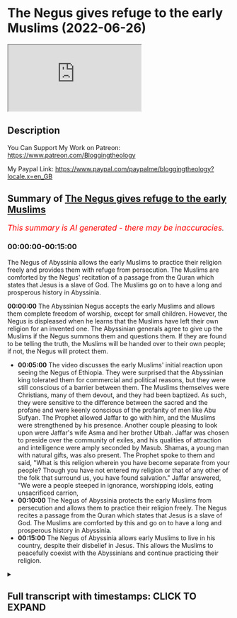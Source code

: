 # The Negus gives refuge to the early Muslims (2022-06-26)

<iframe loading='lazy' allow='autoplay' src='https://www.youtube.com/embed/zQjAMSpTYMc'></iframe>

## Description

You Can Support My Work on Patreon:
<https://www.patreon.com/Bloggingtheology>

My Paypal Link:
<https://www.paypal.com/paypalme/bloggingtheology?locale.x=en_GB>

## Summary of [The Negus gives refuge to the early Muslims](https://www.youtube.com/watch?v=zQjAMSpTYMc)

*<span style="color:red; font-size:125%">This summary is AI generated - there may be inaccuracies</span>. [](/)*

### <a onclick="modifyYTiframeseektime('0')">00:00:00-00:15:00</a>

The Negus of Abyssinia allows the early Muslims to practice their religion freely and provides them with refuge from persecution. The Muslims are comforted by the Negus' recitation of a passage from the Quran which states that Jesus is a slave of God. The Muslims go on to have a long and prosperous history in Abyssinia.

**<a onclick="modifyYTiframeseektime('0')">00:00:00</a>** The Abyssinian Negus accepts the early Muslims and allows them complete freedom of worship, except for small children. However, the Negus is displeased when he learns that the Muslims have left their own religion for an invented one. The Abyssinian generals agree to give up the Muslims if the Negus summons them and questions them. If they are found to be telling the truth, the Muslims will be handed over to their own people; if not, the Negus will protect them.

* **<a onclick="modifyYTiframeseektime('300')">00:05:00</a>** The video discusses the early Muslims' initial reaction upon seeing the Negus of Ethiopia. They were surprised that the Abyssinian king tolerated them for commercial and political reasons, but they were still conscious of a barrier between them. The Muslims themselves were Christians, many of them devout, and they had been baptized. As such, they were sensitive to the difference between the sacred and the profane and were keenly conscious of the profanity of men like Abu Sufyan. The Prophet allowed Jaffar to go with him, and the Muslims were strengthened by his presence. Another couple pleasing to look upon were Jaffar's wife Asma and her brother Utbah. Jaffar was chosen to preside over the community of exiles, and his qualities of attraction and intelligence were amply seconded by Masub. Shamas, a young man with natural gifts, was also present. The Prophet spoke to them and said, "What is this religion wherein you have become separate from your people? Though you have not entered my religion or that of any other of the folk that surround us, you have found salvation." Jaffar answered, "We were a people steeped in ignorance, worshipping idols, eating unsacrificed carrion,
* **<a onclick="modifyYTiframeseektime('600')">00:10:00</a>** The Negus of Abyssinia protects the early Muslims from persecution and allows them to practice their religion freely. The Negus recites a passage from the Quran which states that Jesus is a slave of God. The Muslims are comforted by this and go on to have a long and prosperous history in Abyssinia.
* **<a onclick="modifyYTiframeseektime('900')">00:15:00</a>** The Negus of Abyssinia allows early Muslims to live in his country, despite their disbelief in Jesus. This allows the Muslims to peacefully coexist with the Abyssinians and continue practicing their religion.

<details><summary><h2>Full transcript with timestamps: CLICK TO EXPAND</h2></summary>

<a onclick="modifyYTiframeseektime('3')">0:00:03</a> in this story we read one of the most  
<a onclick="modifyYTiframeseektime('5')">0:00:05</a> touching episodes in the early history  
<a onclick="modifyYTiframeseektime('8')">0:00:08</a> of the muslim community  
<a onclick="modifyYTiframeseektime('10')">0:00:10</a> and i continue to read from muhammad his  
<a onclick="modifyYTiframeseektime('13')">0:00:13</a> life based on the earlier sources by  
<a onclick="modifyYTiframeseektime('15')">0:00:15</a> martin ling's chapter 27 entitled  
<a onclick="modifyYTiframeseektime('19')">0:00:19</a> abyssinia  
<a onclick="modifyYTiframeseektime('21')">0:00:21</a> the emigrants were well received in  
<a onclick="modifyYTiframeseektime('24')">0:00:24</a> abyssinia and were allowed complete  
<a onclick="modifyYTiframeseektime('26')">0:00:26</a> freedom of worship  
<a onclick="modifyYTiframeseektime('28')">0:00:28</a> in all not counting the small children  
<a onclick="modifyYTiframeseektime('31')">0:00:31</a> they took with them there were about 80  
<a onclick="modifyYTiframeseektime('34')">0:00:34</a> in number but they did not all go at the  
<a onclick="modifyYTiframeseektime('37')">0:00:37</a> same time  
<a onclick="modifyYTiframeseektime('38')">0:00:38</a> their flight was secretly planned and  
<a onclick="modifyYTiframeseektime('41')">0:00:41</a> carried out unobtrusively in small  
<a onclick="modifyYTiframeseektime('44')">0:00:44</a> groups  
<a onclick="modifyYTiframeseektime('45')">0:00:45</a> their families word and could have  
<a onclick="modifyYTiframeseektime('48')">0:00:48</a> stopped it  
<a onclick="modifyYTiframeseektime('49')">0:00:49</a> if they had known about it but the move  
<a onclick="modifyYTiframeseektime('52')">0:00:52</a> had been totally unexpected and they  
<a onclick="modifyYTiframeseektime('55')">0:00:55</a> failed to realize what had happened  
<a onclick="modifyYTiframeseektime('57')">0:00:57</a> until the believers had all reached  
<a onclick="modifyYTiframeseektime('60')">0:01:00</a> their final destination  
<a onclick="modifyYTiframeseektime('63')">0:01:03</a> the leaders of quraish however were  
<a onclick="modifyYTiframeseektime('66')">0:01:06</a> nonetheless determined that they should  
<a onclick="modifyYTiframeseektime('68')">0:01:08</a> not be left in peace to establish there  
<a onclick="modifyYTiframeseektime('72')">0:01:12</a> beyond their control a dangerous  
<a onclick="modifyYTiframeseektime('75')">0:01:15</a> community which might be increased  
<a onclick="modifyYTiframeseektime('78')">0:01:18</a> tenfold if others joined them  
<a onclick="modifyYTiframeseektime('81')">0:01:21</a> so they speedily thought out a plan and  
<a onclick="modifyYTiframeseektime('84')">0:01:24</a> made ready a quantity of presence of a  
<a onclick="modifyYTiframeseektime('87')">0:01:27</a> kind that the abyssinians were known to  
<a onclick="modifyYTiframeseektime('91')">0:01:31</a> value most  
<a onclick="modifyYTiframeseektime('93')">0:01:33</a> leatherwork they prized above all  
<a onclick="modifyYTiframeseektime('97')">0:01:37</a> so a large number of fine skins were  
<a onclick="modifyYTiframeseektime('100')">0:01:40</a> collected  
<a onclick="modifyYTiframeseektime('101')">0:01:41</a> enough to make a rich bribe for every  
<a onclick="modifyYTiframeseektime('105')">0:01:45</a> one of the negus's generals  
<a onclick="modifyYTiframeseektime('109')">0:01:49</a> there were also rich gifts for the negus  
<a onclick="modifyYTiframeseektime('112')">0:01:52</a> himself then they were then they  
<a onclick="modifyYTiframeseektime('115')">0:01:55</a> carefully chose two men one of whom was  
<a onclick="modifyYTiframeseektime('120')">0:02:00</a> of the clan of sham  
<a onclick="modifyYTiframeseektime('123')">0:02:03</a> quresh told them exactly what to do  
<a onclick="modifyYTiframeseektime('127')">0:02:07</a> they were to approach each of the  
<a onclick="modifyYTiframeseektime('129')">0:02:09</a> generals separately  
<a onclick="modifyYTiframeseektime('132')">0:02:12</a> give him his present and say  
<a onclick="modifyYTiframeseektime('135')">0:02:15</a> some young foolish men and women of our  
<a onclick="modifyYTiframeseektime('138')">0:02:18</a> people have taken refuge in this kingdom  
<a onclick="modifyYTiframeseektime('142')">0:02:22</a> they have left their own religion not  
<a onclick="modifyYTiframeseektime('144')">0:02:24</a> for yours but for one they have invented  
<a onclick="modifyYTiframeseektime('148')">0:02:28</a> one that is unknown to us  
<a onclick="modifyYTiframeseektime('151')">0:02:31</a> and to yourselves  
<a onclick="modifyYTiframeseektime('153')">0:02:33</a> the nobles of their people have sent us  
<a onclick="modifyYTiframeseektime('156')">0:02:36</a> to your king on their account that he  
<a onclick="modifyYTiframeseektime('158')">0:02:38</a> may send them home  
<a onclick="modifyYTiframeseektime('160')">0:02:40</a> so when we speak to him about them  
<a onclick="modifyYTiframeseektime('164')">0:02:44</a> counsel him to deliver them into our  
<a onclick="modifyYTiframeseektime('167')">0:02:47</a> hands and have no words with them  
<a onclick="modifyYTiframeseektime('170')">0:02:50</a> for their people see best how it is with  
<a onclick="modifyYTiframeseektime('174')">0:02:54</a> them  
<a onclick="modifyYTiframeseektime('177')">0:02:57</a> the generals all agreed and the two men  
<a onclick="modifyYTiframeseektime('180')">0:03:00</a> of quraish took their presence to the  
<a onclick="modifyYTiframeseektime('183')">0:03:03</a> negus  
<a onclick="modifyYTiframeseektime('185')">0:03:05</a> asking that the immigrants should be  
<a onclick="modifyYTiframeseektime('187')">0:03:07</a> given into their hands and explaining  
<a onclick="modifyYTiframeseektime('190')">0:03:10</a> the reason as they had done to the  
<a onclick="modifyYTiframeseektime('192')">0:03:12</a> generals  
<a onclick="modifyYTiframeseektime('193')">0:03:13</a> and finally adding  
<a onclick="modifyYTiframeseektime('196')">0:03:16</a> the nobles of their people who are their  
<a onclick="modifyYTiframeseektime('198')">0:03:18</a> fathers their uncles and their kinsmen  
<a onclick="modifyYTiframeseektime('202')">0:03:22</a> begged thee to restore them unto them  
<a onclick="modifyYTiframeseektime('207')">0:03:27</a> the generals were present at the  
<a onclick="modifyYTiframeseektime('209')">0:03:29</a> audience and now with one voice they  
<a onclick="modifyYTiframeseektime('212')">0:03:32</a> urge the to comply with their  
<a onclick="modifyYTiframeseektime('214')">0:03:34</a> request and give up the refugees in as  
<a onclick="modifyYTiframeseektime('218')">0:03:38</a> much as kinsmen are the best judges of  
<a onclick="modifyYTiframeseektime('221')">0:03:41</a> the affairs of their kinsmen  
<a onclick="modifyYTiframeseektime('226')">0:03:46</a> but the negus was displeased  
<a onclick="modifyYTiframeseektime('229')">0:03:49</a> and said  
<a onclick="modifyYTiframeseektime('231')">0:03:51</a> nay by god they shall not be put  
<a onclick="modifyYTiframeseektime('234')">0:03:54</a> betrayed  
<a onclick="modifyYTiframeseektime('236')">0:03:56</a> a people that have sought my protection  
<a onclick="modifyYTiframeseektime('239')">0:03:59</a> and made my country their abode and  
<a onclick="modifyYTiframeseektime('242')">0:04:02</a> chosen me above all others  
<a onclick="modifyYTiframeseektime('246')">0:04:06</a> give them up i will not  
<a onclick="modifyYTiframeseektime('249')">0:04:09</a> until i have summoned them and  
<a onclick="modifyYTiframeseektime('251')">0:04:11</a> questioned them concerning what these  
<a onclick="modifyYTiframeseektime('253')">0:04:13</a> men say of them  
<a onclick="modifyYTiframeseektime('256')">0:04:16</a> if it be as they have said then i will  
<a onclick="modifyYTiframeseektime('259')">0:04:19</a> deliver them unto them that they may  
<a onclick="modifyYTiframeseektime('262')">0:04:22</a> restore them to their own people  
<a onclick="modifyYTiframeseektime('265')">0:04:25</a> but if not then i will be their good  
<a onclick="modifyYTiframeseektime('268')">0:04:28</a> protector so long as they seek my  
<a onclick="modifyYTiframeseektime('271')">0:04:31</a> protection  
<a onclick="modifyYTiframeseektime('274')">0:04:34</a> then he sent for the companions of the  
<a onclick="modifyYTiframeseektime('277')">0:04:37</a> prophet and at the same time he  
<a onclick="modifyYTiframeseektime('279')">0:04:39</a> assembled his bishops who brought with  
<a onclick="modifyYTiframeseektime('282')">0:04:42</a> them their sacred books and spread them  
<a onclick="modifyYTiframeseektime('285')">0:04:45</a> open around the throne  
<a onclick="modifyYTiframeseektime('288')">0:04:48</a> amma and his fellow envoy had hoped to  
<a onclick="modifyYTiframeseektime('292')">0:04:52</a> prevent this meeting between the negus  
<a onclick="modifyYTiframeseektime('295')">0:04:55</a> and the refugees and it was indeed in  
<a onclick="modifyYTiframeseektime('297')">0:04:57</a> their interests to prevent it even more  
<a onclick="modifyYTiframeseektime('301')">0:05:01</a> so than they realized  
<a onclick="modifyYTiframeseektime('304')">0:05:04</a> for they were unaware that while the  
<a onclick="modifyYTiframeseektime('306')">0:05:06</a> abyssinians tolerated them for  
<a onclick="modifyYTiframeseektime('309')">0:05:09</a> commercial and political reasons  
<a onclick="modifyYTiframeseektime('312')">0:05:12</a> they looked down on them as heathens  
<a onclick="modifyYTiframeseektime('316')">0:05:16</a> and were conscious of a barrier between  
<a onclick="modifyYTiframeseektime('318')">0:05:18</a> them  
<a onclick="modifyYTiframeseektime('320')">0:05:20</a> they themselves were christians  
<a onclick="modifyYTiframeseektime('323')">0:05:23</a> many of them devout  
<a onclick="modifyYTiframeseektime('326')">0:05:26</a> they had been baptized they worshipped  
<a onclick="modifyYTiframeseektime('328')">0:05:28</a> the one god and they carried in their  
<a onclick="modifyYTiframeseektime('331')">0:05:31</a> flesh the sacrament of the eucharist  
<a onclick="modifyYTiframeseektime('335')">0:05:35</a> as such they were sensitive to the  
<a onclick="modifyYTiframeseektime('337')">0:05:37</a> difference between the sacred and the  
<a onclick="modifyYTiframeseektime('340')">0:05:40</a> profane and they were keenly conscious  
<a onclick="modifyYTiframeseektime('343')">0:05:43</a> of the profanity of men like amma  
<a onclick="modifyYTiframeseektime('348')">0:05:48</a> so much the more were they receptive  
<a onclick="modifyYTiframeseektime('351')">0:05:51</a> none more than the negus himself  
<a onclick="modifyYTiframeseektime('353')">0:05:53</a> to the impression of holy earnestness  
<a onclick="modifyYTiframeseektime('357')">0:05:57</a> and depth which was made on them by the  
<a onclick="modifyYTiframeseektime('360')">0:06:00</a> company of believers who were now  
<a onclick="modifyYTiframeseektime('363')">0:06:03</a> ushered into the throne room and a  
<a onclick="modifyYTiframeseektime('366')">0:06:06</a> murmur of wonderment arose from the  
<a onclick="modifyYTiframeseektime('368')">0:06:08</a> bishops and others  
<a onclick="modifyYTiframeseektime('370')">0:06:10</a> as they recognized that here were men  
<a onclick="modifyYTiframeseektime('373')">0:06:13</a> and women more akin to themselves than  
<a onclick="modifyYTiframeseektime('377')">0:06:17</a> to such a quraish as they had previously  
<a onclick="modifyYTiframeseektime('380')">0:06:20</a> encountered  
<a onclick="modifyYTiframeseektime('382')">0:06:22</a> moreover most of them were young and in  
<a onclick="modifyYTiframeseektime('385')">0:06:25</a> them many of them their piety of  
<a onclick="modifyYTiframeseektime('388')">0:06:28</a> demeanor was enhanced by a great natural  
<a onclick="modifyYTiframeseektime('392')">0:06:32</a> beauty  
<a onclick="modifyYTiframeseektime('395')">0:06:35</a> not for all of them had the emigration  
<a onclick="modifyYTiframeseektime('397')">0:06:37</a> been a necessity  
<a onclick="modifyYTiframeseektime('399')">0:06:39</a> uthman's family had given up trying to  
<a onclick="modifyYTiframeseektime('402')">0:06:42</a> make him recount  
<a onclick="modifyYTiframeseektime('404')">0:06:44</a> but the prophet nonetheless allowed him  
<a onclick="modifyYTiframeseektime('407')">0:06:47</a> to go and to take with him rukaya  
<a onclick="modifyYTiframeseektime('410')">0:06:50</a> their presence was a source of strength  
<a onclick="modifyYTiframeseektime('413')">0:06:53</a> to the community of exiles  
<a onclick="modifyYTiframeseektime('417')">0:06:57</a> another couple very pleasing to look  
<a onclick="modifyYTiframeseektime('419')">0:06:59</a> upon were jaffa and his wife asma  
<a onclick="modifyYTiframeseektime('423')">0:07:03</a> they were well protected by abu talib  
<a onclick="modifyYTiframeseektime('426')">0:07:06</a> but the refugees needed a spokesman and  
<a onclick="modifyYTiframeseektime('429')">0:07:09</a> jaffar was an eloquent speaker  
<a onclick="modifyYTiframeseektime('433')">0:07:13</a> he was also most winning in his person  
<a onclick="modifyYTiframeseektime('436')">0:07:16</a> and the prophet said to him on one  
<a onclick="modifyYTiframeseektime('438')">0:07:18</a> occasion  
<a onclick="modifyYTiframeseektime('440')">0:07:20</a> thou art like me in looks and in  
<a onclick="modifyYTiframeseektime('443')">0:07:23</a> character  
<a onclick="modifyYTiframeseektime('445')">0:07:25</a> it was jaffa he had chosen to preside  
<a onclick="modifyYTiframeseektime('448')">0:07:28</a> over the community of exiles  
<a onclick="modifyYTiframeseektime('451')">0:07:31</a> and his qualities of attraction and  
<a onclick="modifyYTiframeseektime('454')">0:07:34</a> intelligence were amply seconded by  
<a onclick="modifyYTiframeseektime('457')">0:07:37</a> masub of abd al-daar a young man whom  
<a onclick="modifyYTiframeseektime('461')">0:07:41</a> the prophet was later to entrust with a  
<a onclick="modifyYTiframeseektime('463')">0:07:43</a> mission of immense importance in virtue  
<a onclick="modifyYTiframeseektime('467')">0:07:47</a> of his natural gifts  
<a onclick="modifyYTiframeseektime('470')">0:07:50</a> likewise remarkable was a young maximite  
<a onclick="modifyYTiframeseektime('474')">0:07:54</a> known as shamas  
<a onclick="modifyYTiframeseektime('476')">0:07:56</a> whose mother was the sister of utbah  
<a onclick="modifyYTiframeseektime('480')">0:08:00</a> his name which means deacon  
<a onclick="modifyYTiframeseektime('483')">0:08:03</a> was given him because on one occasion  
<a onclick="modifyYTiframeseektime('486')">0:08:06</a> mecca had been visited by a christian  
<a onclick="modifyYTiframeseektime('489')">0:08:09</a> dignitary of that rank a man so  
<a onclick="modifyYTiframeseektime('492')">0:08:12</a> exceptionally handsome as to arouse  
<a onclick="modifyYTiframeseektime('495')">0:08:15</a> general admiration  
<a onclick="modifyYTiframeseektime('497')">0:08:17</a> whereupon utber had said  
<a onclick="modifyYTiframeseektime('500')">0:08:20</a> i will show you a shamas  
<a onclick="modifyYTiframeseektime('502')">0:08:22</a> more beautiful than he  
<a onclick="modifyYTiframeseektime('505')">0:08:25</a> and he went and brought before them his  
<a onclick="modifyYTiframeseektime('508')">0:08:28</a> sister's son  
<a onclick="modifyYTiframeseektime('510')">0:08:30</a> zaba  
<a onclick="modifyYTiframeseektime('511')">0:08:31</a> sophia's son was also present and there  
<a onclick="modifyYTiframeseektime('514')">0:08:34</a> were other cousins of the prophet  
<a onclick="modifyYTiframeseektime('517')">0:08:37</a> tulabe the son of awa two sons of uma  
<a onclick="modifyYTiframeseektime('522')">0:08:42</a> abd allah ibn jash and ube allah  
<a onclick="modifyYTiframeseektime('525')">0:08:45</a> together with the ubaid allah's umaired  
<a onclick="modifyYTiframeseektime('528')">0:08:48</a> wife um habiba  
<a onclick="modifyYTiframeseektime('530')">0:08:50</a> and the two sons of bara  
<a onclick="modifyYTiframeseektime('537')">0:08:57</a> both with their wives  
<a onclick="modifyYTiframeseektime('539')">0:08:59</a> it is from the beautiful um salama that  
<a onclick="modifyYTiframeseektime('543')">0:09:03</a> most of the accounts of this first  
<a onclick="modifyYTiframeseektime('545')">0:09:05</a> emigration have come down  
<a onclick="modifyYTiframeseektime('550')">0:09:10</a> when they were all assembled the  
<a onclick="modifyYTiframeseektime('552')">0:09:12</a> spoke to them and said  
<a onclick="modifyYTiframeseektime('555')">0:09:15</a> what is this religion wherein ye have  
<a onclick="modifyYTiframeseektime('558')">0:09:18</a> become separate from your people  
<a onclick="modifyYTiframeseektime('560')">0:09:20</a> though you have not entered my religion  
<a onclick="modifyYTiframeseektime('563')">0:09:23</a> nor that of any other of the folk that  
<a onclick="modifyYTiframeseektime('566')">0:09:26</a> surround us  
<a onclick="modifyYTiframeseektime('568')">0:09:28</a> and jaffa answered him saying  
<a onclick="modifyYTiframeseektime('572')">0:09:32</a> o king  
<a onclick="modifyYTiframeseektime('573')">0:09:33</a> we were a people steeped in ignorance  
<a onclick="modifyYTiframeseektime('577')">0:09:37</a> worshiping idols  
<a onclick="modifyYTiframeseektime('579')">0:09:39</a> eating unsacrificed carrion  
<a onclick="modifyYTiframeseektime('582')">0:09:42</a> committing abominations and the strong  
<a onclick="modifyYTiframeseektime('585')">0:09:45</a> would devour the weak  
<a onclick="modifyYTiframeseektime('588')">0:09:48</a> thus we were  
<a onclick="modifyYTiframeseektime('590')">0:09:50</a> until god sent us a messenger from out  
<a onclick="modifyYTiframeseektime('594')">0:09:54</a> of our midst  
<a onclick="modifyYTiframeseektime('595')">0:09:55</a> one whose lineage we knew  
<a onclick="modifyYTiframeseektime('598')">0:09:58</a> and his veracity and his worthiness of  
<a onclick="modifyYTiframeseektime('600')">0:10:00</a> trust and his  
<a onclick="modifyYTiframeseektime('602')">0:10:02</a> integrity he called us unto god  
<a onclick="modifyYTiframeseektime('606')">0:10:06</a> that we should testify to his oneness  
<a onclick="modifyYTiframeseektime('609')">0:10:09</a> and worship him and renounce what we and  
<a onclick="modifyYTiframeseektime('613')">0:10:13</a> our fathers had worshiped in the way of  
<a onclick="modifyYTiframeseektime('615')">0:10:15</a> stones and idols  
<a onclick="modifyYTiframeseektime('619')">0:10:19</a> and he commanded us to speak truly to  
<a onclick="modifyYTiframeseektime('622')">0:10:22</a> fulfill our promises to respect the ties  
<a onclick="modifyYTiframeseektime('626')">0:10:26</a> of kinship and the rights of our  
<a onclick="modifyYTiframeseektime('629')">0:10:29</a> neighbors  
<a onclick="modifyYTiframeseektime('630')">0:10:30</a> and to refrain from crimes and from  
<a onclick="modifyYTiframeseektime('633')">0:10:33</a> bloodshed  
<a onclick="modifyYTiframeseektime('636')">0:10:36</a> so we worship god alone and sitting not  
<a onclick="modifyYTiframeseektime('640')">0:10:40</a> beside him counting as forbidden what he  
<a onclick="modifyYTiframeseektime('644')">0:10:44</a> hath forbidden  
<a onclick="modifyYTiframeseektime('645')">0:10:45</a> and as listed what he hath allowed  
<a onclick="modifyYTiframeseektime('649')">0:10:49</a> for these reasons have our people turned  
<a onclick="modifyYTiframeseektime('652')">0:10:52</a> against us and have persecuted us to  
<a onclick="modifyYTiframeseektime('656')">0:10:56</a> make us forsake our religion and revert  
<a onclick="modifyYTiframeseektime('659')">0:10:59</a> from the worship of god to the worship  
<a onclick="modifyYTiframeseektime('662')">0:11:02</a> of idols  
<a onclick="modifyYTiframeseektime('664')">0:11:04</a> that is why we have come to thy country  
<a onclick="modifyYTiframeseektime('667')">0:11:07</a> having chosen thee above all others  
<a onclick="modifyYTiframeseektime('671')">0:11:11</a> and we have been happy in thy protection  
<a onclick="modifyYTiframeseektime('675')">0:11:15</a> and it is our hope o king that here with  
<a onclick="modifyYTiframeseektime('679')">0:11:19</a> thee  
<a onclick="modifyYTiframeseektime('680')">0:11:20</a> we shall not suffer wrong  
<a onclick="modifyYTiframeseektime('686')">0:11:26</a> the royal interpreters translated all  
<a onclick="modifyYTiframeseektime('688')">0:11:28</a> that he had said  
<a onclick="modifyYTiframeseektime('690')">0:11:30</a> the negus then asked if they had with  
<a onclick="modifyYTiframeseektime('692')">0:11:32</a> them any revelation that their prophet  
<a onclick="modifyYTiframeseektime('695')">0:11:35</a> had brought them from god and when jaffa  
<a onclick="modifyYTiframeseektime('699')">0:11:39</a> answered that they had  
<a onclick="modifyYTiframeseektime('701')">0:11:41</a> he said  
<a onclick="modifyYTiframeseektime('702')">0:11:42</a> then recite it to me  
<a onclick="modifyYTiframeseektime('705')">0:11:45</a> whereupon jaffa recited a passage from  
<a onclick="modifyYTiframeseektime('708')">0:11:48</a> the surah of mary which had been  
<a onclick="modifyYTiframeseektime('711')">0:11:51</a> recently revealed shortly before their  
<a onclick="modifyYTiframeseektime('714')">0:11:54</a> departure  
<a onclick="modifyYTiframeseektime('716')">0:11:56</a> the quran says  
<a onclick="modifyYTiframeseektime('718')">0:11:58</a> and make mention of mary in the book  
<a onclick="modifyYTiframeseektime('721')">0:12:01</a> when she withdrew from her people unto  
<a onclick="modifyYTiframeseektime('724')">0:12:04</a> her place towards the east  
<a onclick="modifyYTiframeseektime('726')">0:12:06</a> and secluded herself from them  
<a onclick="modifyYTiframeseektime('729')">0:12:09</a> and we sent unto her our spirit and it  
<a onclick="modifyYTiframeseektime('732')">0:12:12</a> appeared unto her in the likeness of a  
<a onclick="modifyYTiframeseektime('735')">0:12:15</a> perfect man  
<a onclick="modifyYTiframeseektime('737')">0:12:17</a> she said  
<a onclick="modifyYTiframeseektime('739')">0:12:19</a> i take refuge from thee in the  
<a onclick="modifyYTiframeseektime('741')">0:12:21</a> infinitely good if any piety thou hast  
<a onclick="modifyYTiframeseektime('745')">0:12:25</a> he said  
<a onclick="modifyYTiframeseektime('746')">0:12:26</a> i am none other than a messenger from  
<a onclick="modifyYTiframeseektime('749')">0:12:29</a> thy lord that i may bestow on thee a son  
<a onclick="modifyYTiframeseektime('753')">0:12:33</a> most pure  
<a onclick="modifyYTiframeseektime('755')">0:12:35</a> she said how can there be for me a son  
<a onclick="modifyYTiframeseektime('759')">0:12:39</a> when no man hath touched me nor am i  
<a onclick="modifyYTiframeseektime('763')">0:12:43</a> unchaste  
<a onclick="modifyYTiframeseektime('765')">0:12:45</a> he said  
<a onclick="modifyYTiframeseektime('766')">0:12:46</a> even so shall it be  
<a onclick="modifyYTiframeseektime('769')">0:12:49</a> thy lord saith it is easy for me  
<a onclick="modifyYTiframeseektime('774')">0:12:54</a> that we may make him a sign for mankind  
<a onclick="modifyYTiframeseektime('778')">0:12:58</a> and a mercy from us  
<a onclick="modifyYTiframeseektime('780')">0:13:00</a> and it is a thing ordained  
<a onclick="modifyYTiframeseektime('786')">0:13:06</a> the legos wept and his bishops wept also  
<a onclick="modifyYTiframeseektime('790')">0:13:10</a> when they heard him recite and when it  
<a onclick="modifyYTiframeseektime('792')">0:13:12</a> was translated they wept again and the  
<a onclick="modifyYTiframeseektime('795')">0:13:15</a>  said  
<a onclick="modifyYTiframeseektime('796')">0:13:16</a> this hath truly come from the same  
<a onclick="modifyYTiframeseektime('799')">0:13:19</a> source as that which jesus brought  
<a onclick="modifyYTiframeseektime('803')">0:13:23</a> then he turned to the two envoys of  
<a onclick="modifyYTiframeseektime('806')">0:13:26</a> quresh and said  
<a onclick="modifyYTiframeseektime('808')">0:13:28</a> you may go  
<a onclick="modifyYTiframeseektime('809')">0:13:29</a> for by god i will not deliver them unto  
<a onclick="modifyYTiframeseektime('812')">0:13:32</a> you they shall not be portrayed betrayed  
<a onclick="modifyYTiframeseektime('819')">0:13:39</a> but when they had withdrawn from the  
<a onclick="modifyYTiframeseektime('821')">0:13:41</a> royal presence ammo said to his  
<a onclick="modifyYTiframeseektime('823')">0:13:43</a> companion  
<a onclick="modifyYTiframeseektime('824')">0:13:44</a> tomorrow i will tell him a thing that  
<a onclick="modifyYTiframeseektime('827')">0:13:47</a> shall tear up this green growing  
<a onclick="modifyYTiframeseektime('829')">0:13:49</a> prosperity of theirs by the roots  
<a onclick="modifyYTiframeseektime('833')">0:13:53</a> i will tell them that they aver that  
<a onclick="modifyYTiframeseektime('835')">0:13:55</a> jesus the son of mary is a slave  
<a onclick="modifyYTiframeseektime('840')">0:14:00</a> so the next morning he went to the negus  
<a onclick="modifyYTiframeseektime('843')">0:14:03</a> and said o king  
<a onclick="modifyYTiframeseektime('845')">0:14:05</a> they utter an enormous lie about jesus  
<a onclick="modifyYTiframeseektime('849')">0:14:09</a> the son of mary  
<a onclick="modifyYTiframeseektime('850')">0:14:10</a> do but send to them and ask them what  
<a onclick="modifyYTiframeseektime('854')">0:14:14</a> they say of him  
<a onclick="modifyYTiframeseektime('856')">0:14:16</a> so they went so they so he sent them  
<a onclick="modifyYTiframeseektime('859')">0:14:19</a> word to come to him again and to tell  
<a onclick="modifyYTiframeseektime('862')">0:14:22</a> him what they said of jesus  
<a onclick="modifyYTiframeseektime('865')">0:14:25</a> whereupon they were troubled for nothing  
<a onclick="modifyYTiframeseektime('867')">0:14:27</a> of this kind had ever yet befallen them  
<a onclick="modifyYTiframeseektime('871')">0:14:31</a> they consulted together as what they  
<a onclick="modifyYTiframeseektime('874')">0:14:34</a> should reply when the question was put  
<a onclick="modifyYTiframeseektime('877')">0:14:37</a> to them though they all knew that they  
<a onclick="modifyYTiframeseektime('879')">0:14:39</a> had no choice but to say what god had  
<a onclick="modifyYTiframeseektime('882')">0:14:42</a> said so when they entered the royal  
<a onclick="modifyYTiframeseektime('885')">0:14:45</a> presence and it was said to them what  
<a onclick="modifyYTiframeseektime('888')">0:14:48</a> say ye o jesus the son of mary  
<a onclick="modifyYTiframeseektime('891')">0:14:51</a> jafar said  
<a onclick="modifyYTiframeseektime('893')">0:14:53</a> we say of him what our prophet brought  
<a onclick="modifyYTiframeseektime('895')">0:14:55</a> unto us  
<a onclick="modifyYTiframeseektime('897')">0:14:57</a> that he is the slave of god and his  
<a onclick="modifyYTiframeseektime('901')">0:15:01</a> messenger and his spirit and his word  
<a onclick="modifyYTiframeseektime('905')">0:15:05</a> which he cast unto mary the blessed  
<a onclick="modifyYTiframeseektime('908')">0:15:08</a> virgin  
<a onclick="modifyYTiframeseektime('911')">0:15:11</a> the lagos took a piece of wood and said  
<a onclick="modifyYTiframeseektime('914')">0:15:14</a> jesus the son of mary exceedeth not what  
<a onclick="modifyYTiframeseektime('917')">0:15:17</a> thou has said by the length of this  
<a onclick="modifyYTiframeseektime('920')">0:15:20</a> stick  
<a onclick="modifyYTiframeseektime('921')">0:15:21</a> and when the generals ran him snorted he  
<a onclick="modifyYTiframeseektime('925')">0:15:25</a> added for all your snorting  
<a onclick="modifyYTiframeseektime('929')">0:15:29</a> then he turned to jafar and his  
<a onclick="modifyYTiframeseektime('930')">0:15:30</a> companions and said  
<a onclick="modifyYTiframeseektime('932')">0:15:32</a> go your ways for you are safe in my land  
<a onclick="modifyYTiframeseektime('936')">0:15:36</a> not for mountains of gold would i harm a  
<a onclick="modifyYTiframeseektime('939')">0:15:39</a> single man of you  
<a onclick="modifyYTiframeseektime('942')">0:15:42</a> and with a movement of his hand towards  
<a onclick="modifyYTiframeseektime('944')">0:15:44</a> the envoys of quraish he said to his  
<a onclick="modifyYTiframeseektime('947')">0:15:47</a> attendant  
<a onclick="modifyYTiframeseektime('948')">0:15:48</a> return unto these two men their gifts  
<a onclick="modifyYTiframeseektime('952')">0:15:52</a> for i have no use for them  
<a onclick="modifyYTiframeseektime('956')">0:15:56</a> so amma and the other man went back  
<a onclick="modifyYTiframeseektime('959')">0:15:59</a> ignominiously  
<a onclick="modifyYTiframeseektime('961')">0:16:01</a> to mecca  
<a onclick="modifyYTiframeseektime('963')">0:16:03</a> meanwhile the news of what the  
<a onclick="modifyYTiframeseektime('966')">0:16:06</a> had said about jesus spread among the  
<a onclick="modifyYTiframeseektime('969')">0:16:09</a> people and they were troubled  
<a onclick="modifyYTiframeseektime('972')">0:16:12</a> and came out against him asking for an  
<a onclick="modifyYTiframeseektime('975')">0:16:15</a> explanation and accusing him of having  
<a onclick="modifyYTiframeseektime('978')">0:16:18</a> left their religion  
<a onclick="modifyYTiframeseektime('980')">0:16:20</a> he there upon sent to jafar and his  
<a onclick="modifyYTiframeseektime('983')">0:16:23</a> companions and made red made ready boats  
<a onclick="modifyYTiframeseektime('986')">0:16:26</a> for them and told them to embark and to  
<a onclick="modifyYTiframeseektime('989')">0:16:29</a> be ready to sail if necessary  
<a onclick="modifyYTiframeseektime('993')">0:16:33</a> then he took a parchment and wrote on it  
<a onclick="modifyYTiframeseektime('998')">0:16:38</a> he testifieth that there is no god but  
<a onclick="modifyYTiframeseektime('1001')">0:16:41</a> god and that muhammad is his slave and  
<a onclick="modifyYTiframeseektime('1003')">0:16:43</a> his messenger and that jesus the son of  
<a onclick="modifyYTiframeseektime('1006')">0:16:46</a> mary is his slave and his messenger and  
<a onclick="modifyYTiframeseektime('1009')">0:16:49</a> his spirit and his word which he cast  
<a onclick="modifyYTiframeseektime('1012')">0:16:52</a> unto mary  
<a onclick="modifyYTiframeseektime('1015')">0:16:55</a> then he put it beneath his gown and went  
<a onclick="modifyYTiframeseektime('1019')">0:16:59</a> out to his people who were assembled to  
<a onclick="modifyYTiframeseektime('1022')">0:17:02</a> meet him  
<a onclick="modifyYTiframeseektime('1023')">0:17:03</a> and he said to them abyssinians  
<a onclick="modifyYTiframeseektime('1027')">0:17:07</a> have i not the best claim to be your  
<a onclick="modifyYTiframeseektime('1030')">0:17:10</a> king  
<a onclick="modifyYTiframeseektime('1031')">0:17:11</a> they said that he had  
<a onclick="modifyYTiframeseektime('1034')">0:17:14</a> then what think ye of my life amongst  
<a onclick="modifyYTiframeseektime('1036')">0:17:16</a> you  
<a onclick="modifyYTiframeseektime('1037')">0:17:17</a> it hath been the best of lives they  
<a onclick="modifyYTiframeseektime('1040')">0:17:20</a> answered  
<a onclick="modifyYTiframeseektime('1041')">0:17:21</a> then what is it that troubleth you he  
<a onclick="modifyYTiframeseektime('1044')">0:17:24</a> said  
<a onclick="modifyYTiframeseektime('1046')">0:17:26</a> that thou  
<a onclick="modifyYTiframeseektime('1047')">0:17:27</a> left thou has left our religion they  
<a onclick="modifyYTiframeseektime('1051')">0:17:31</a> said and has maintained that jesus is a  
<a onclick="modifyYTiframeseektime('1054')">0:17:34</a> slave  
<a onclick="modifyYTiframeseektime('1057')">0:17:37</a> then what say you of jesus he asked  
<a onclick="modifyYTiframeseektime('1060')">0:17:40</a> we say that he is the son of god he  
<a onclick="modifyYTiframeseektime('1064')">0:17:44</a> answered  
<a onclick="modifyYTiframeseektime('1065')">0:17:45</a> then he put his hand on his breast  
<a onclick="modifyYTiframeseektime('1068')">0:17:48</a> pointing to where the parchment was  
<a onclick="modifyYTiframeseektime('1070')">0:17:50</a> hidden  
<a onclick="modifyYTiframeseektime('1071')">0:17:51</a> and testified to his belief in this  
<a onclick="modifyYTiframeseektime('1076')">0:17:56</a> which they took to refer to their words  
<a onclick="modifyYTiframeseektime('1081')">0:18:01</a> so they were satisfied  
<a onclick="modifyYTiframeseektime('1083')">0:18:03</a> and went away  
<a onclick="modifyYTiframeseektime('1084')">0:18:04</a> for they were happy under his rule and  
<a onclick="modifyYTiframeseektime('1087')">0:18:07</a> only wished to be reassured  
<a onclick="modifyYTiframeseektime('1090')">0:18:10</a> and the negus sent words jafar and his  
<a onclick="modifyYTiframeseektime('1093')">0:18:13</a> companions that they could disembark and  
<a onclick="modifyYTiframeseektime('1096')">0:18:16</a> go back to their dwellings  
<a onclick="modifyYTiframeseektime('1099')">0:18:19</a> where they went on living as before  
<a onclick="modifyYTiframeseektime('1102')">0:18:22</a> in comfort  
<a onclick="modifyYTiframeseektime('1104')">0:18:24</a> and security  
<a onclick="modifyYTiframeseektime('1108')">0:18:28</a> and there ends the 27th chapter of the  
<a onclick="modifyYTiframeseektime('1111')">0:18:31</a> book entitled abyssinia  
<a onclick="modifyYTiframeseektime('1114')">0:18:34</a> martin ling's his life based on the  
<a onclick="modifyYTiframeseektime('1116')">0:18:36</a> earliest sources  
<a onclick="modifyYTiframeseektime('1118')">0:18:38</a> till next time  

</details>
